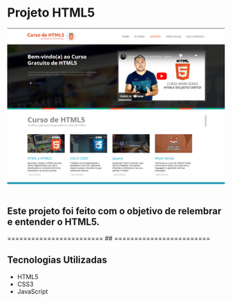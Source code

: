 # Projeto HTML5

<img src="img/layout.png">
</br></br>

## Este projeto foi feito com o objetivo de relembrar e entender o HTML5.

======================== ## ========================

## Tecnologias Utilizadas

- HTML5
- CSS3
- JavaScript
